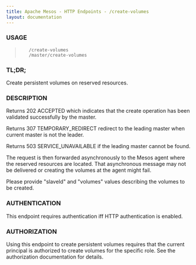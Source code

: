 ```yaml
---
title: Apache Mesos - HTTP Endpoints - /create-volumes
layout: documentation
---
```

<!--- This is an automatically generated file. DO NOT EDIT! --->

### USAGE ###
>        /create-volumes
>        /master/create-volumes

### TL;DR; ###
Create persistent volumes on reserved resources.

### DESCRIPTION ###
Returns 202 ACCEPTED which indicates that the create
operation has been validated successfully by the master.

Returns 307 TEMPORARY_REDIRECT redirect to the leading master when
current master is not the leader.

Returns 503 SERVICE_UNAVAILABLE if the leading master cannot be
found.

The request is then forwarded asynchronously to the Mesos
agent where the reserved resources are located.
That asynchronous message may not be delivered or
creating the volumes at the agent might fail.

Please provide "slaveId" and "volumes" values describing
the volumes to be created.


### AUTHENTICATION ###
This endpoint requires authentication iff HTTP authentication is
enabled.

### AUTHORIZATION ###
Using this endpoint to create persistent volumes requires that
the current principal is authorized to create volumes for the
specific role.
See the authorization documentation for details.